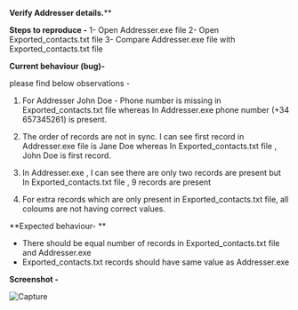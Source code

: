 
**Verify Addresser details.****

**Steps to reproduce -**
1- Open Addresser.exe file
2- Open Exported_contacts.txt file
3- Compare Addresser.exe file with Exported_contacts.txt file 


**Current behaviour (bug)-**

please find below observations -

1. For Addresser John Doe - Phone number is missing in Exported_contacts.txt file whereas In Addresser.exe phone number (+34 657345261) is present.

2. The order of records are not in sync. I can see first record in Addresser.exe file is Jane Doe whereas In Exported_contacts.txt file , John Doe is first record.

3. In Addresser.exe , I can see there are only two records are present but In Exported_contacts.txt file , 9 records are present

4. For extra records which are only present in Exported_contacts.txt file, all coloums are not having correct values.

**Expected behaviour-
**
- There should be equal number of records in Exported_contacts.txt file and Addresser.exe 
- Exported_contacts.txt records should have same value as Addresser.exe

**Screenshot -**

![Capture](https://user-images.githubusercontent.com/86852850/162226124-46e8d8ca-0b2c-479e-8454-fad4d5eb4300.PNG)













